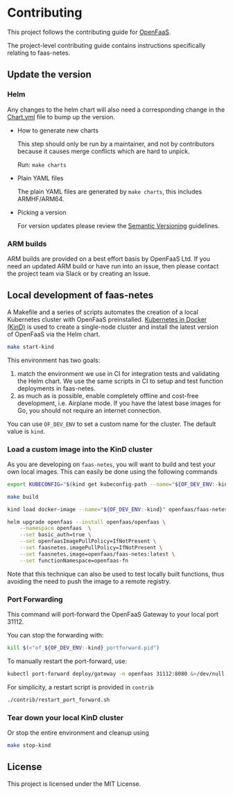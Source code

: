 # Contributing

This project follows the contributing guide for [OpenFaaS](https://github.com/openfaas/faas/blob/master/CONTRIBUTING.md).

The project-level contributing guide contains instructions specifically relating to faas-netes.

## Update the version

### Helm

Any changes to the helm chart will also need a corresponding change in the [Chart.yml](https://github.com/openfaas/faas-netes/blob/master/chart/openfaas/Chart.yaml) file to bump up the version.

* How to generate new charts

    This step should only be run by a maintainer, and not by contributors because it causes merge conflicts which are hard to unpick.

    Run: `make charts`

* Plain YAML files

    The plain YAML files are generated by `make charts`, this includes ARMHF/ARM64.

* Picking a version

    For version updates please review the [Semantic Versioning](https://semver.org/spec/v0.1.0.html) guidelines.

### ARM builds

ARM builds are provided on a best effort basis by OpenFaaS Ltd. If you need an updated ARM build or have run into an issue, then please contact the project team via Slack or by creating an Issue.

## Local development of faas-netes

A Makefile and a series of scripts automates the creation of a local Kubernetes cluster with OpenFaaS preinstalled. [Kubernetes in Docker (KinD)](https://github.com/kubernetes-sigs/kind) is used to create a single-node cluster and install the latest version of OpenFaaS via the Helm chart.

```sh
make start-kind
```

This environment has two goals:

1. match the environment we use in CI for integration tests and validating the Helm chart. We use the same scripts in CI to setup and test function deployments in faas-netes.
2. as much as is possible, enable completely offline and cost-free development, i.e. Airplane mode. If you have the latest base images for Go, you should not require an internet connection.

You can use `OF_DEV_ENV` to set a custom name for the cluster. The default value is `kind`.

### Load a custom image into the KinD cluster

As you are developing on `faas-netes`, you will want to build and test your own local images.  This can easily be done using the following commands

```sh
export KUBECONFIG="$(kind get kubeconfig-path --name="${OF_DEV_ENV:-kind}")"

make build

kind load docker-image --name="${OF_DEV_ENV:-kind}" openfaas/faas-netes:latest

helm upgrade openfaas --install openfaas/openfaas \
    --namespace openfaas  \
    --set basic_auth=true \
    --set openfaasImagePullPolicy=IfNotPresent \
    --set faasnetes.imagePullPolicy=IfNotPresent \
    --set faasnetes.image=openfaas/faas-netes:latest \
    --set functionNamespace=openfaas-fn
```

Note that this technique can also be used to test locally built functions, thus avoiding the need to push the image to a remote registry.

### Port Forwarding

This command will port-forward the OpenFaaS Gateway to your local port 31112.

You can stop the forwarding with:

```sh
kill $(<"of_${OF_DEV_ENV:-kind}_portforward.pid")
```

To manually restart the port-forward, use:

```sh
kubectl port-forward deploy/gateway -n openfaas 31112:8080 &>/dev/null & echo -n "$!" > "of_${OF_DEV_ENV:-kind}_portforward.pid"
```

For simplicity, a restart script is provided in `contrib`

```sh
./contrib/restart_port_forward.sh
```

### Tear down your local KinD cluster

Or stop the entire environment and cleanup using

```sh
make stop-kind
```

## License

This project is licensed under the MIT License.
